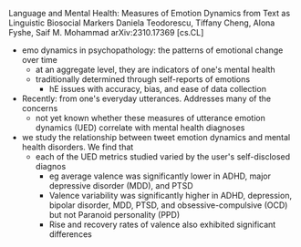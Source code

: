 Language and Mental Health:
  Measures of Emotion Dynamics from Text as Linguistic Biosocial Markers
Daniela Teodorescu, Tiffany Cheng, Alona Fyshe, Saif M. Mohammad
arXiv:2310.17369 [cs.CL]

* emo dynamics in psychopathology: the patterns of emotional change over time
  * at an aggregate level, they are indicators of one's mental health
  * traditionally determined through self-reports of emotions
    * hE issues with accuracy, bias, and ease of data collection
* Recently: from one's everyday utterances. Addresses many of the concerns
  * not yet known whether these measures of utterance emotion dynamics (UED)
    correlate with mental health diagnoses
* we study the relationship between
  tweet emotion dynamics and mental health disorders. We find that
  * each of the UED metrics studied varied by the user's self-disclosed diagnos
    * eg average valence was significantly lower
      in ADHD, major depressive disorder (MDD), and PTSD
    * Valence variability was significantly higher
      in ADHD, depression, bipolar disorder, MDD, PTSD, and
      obsessive-compulsive (OCD)
      but not Paranoid personality (PPD)
    * Rise and recovery rates of valence also exhibited significant differences

